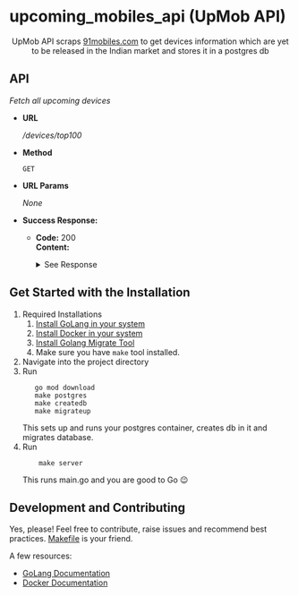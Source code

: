 # upcoming_mobiles_api (UpMob API)
<p align="center">UpMob API scraps <a href="https://www.91mobiles.com/upcoming-mobiles-in-india">91mobiles.com</a> to get devices information which are yet to be released in the Indian market and stores it in a postgres db<p>

## API
  <i>Fetch all upcoming devices</i> 

* <b>URL</b>

  <i>/devices/top100</i>

* <b>Method</b>
  
  `GET`
  
* <b>URL Params</b>

    <i>None</i>

* <b>Success Response:</b>

  * <b>Code:</b> 200 <br />
    <b>Content:</b> 
    <details>
    <summary>See Response</summary>
    <br>
    ``` 
    [
      {
            "device_name": "OnePlus 8T Pro",
            "last_updated": "Updated on: Jul 26, 2021",
            "expected": "August 7, 2021 (Unofficial)",
            "price": 57999,
            "img_url": "https://www.91-img.com/pictures/139350-v1-oneplus-8t-pro-mobile-phone-large-1.jpg?tr=q-60",
            "source_url": "https://www.91mobiles.com/oneplus-8t-pro-price-in-india",
            "spec_score": 0,
            "ram": {
                "String": "8 GB",
                "Valid": true
            },
            "processor": {
                "String": "Qualcomm Snapdragon 865 Plus",
                "Valid": true
            },
            "front_camera": {
                "String": "16 MP",
                "Valid": true
            },
            "rear_camera": {
                "String": "64 MP + 48 MP + 8 MP + 5 MP",
                "Valid": true
            },
            "battery": {
                "String": "4850 mAh",
                "Valid": true
            },
            "display": {
                "String": "6.78 inches",
                "Valid": true
            },
            "operating_system": {
                "String": "Android v10 (Q)",
                "Valid": true
            },
            "custom_ui": {
                "String": "Oxygen OS",
                "Valid": true
            },
            "chipset": {
                "String": "Qualcomm Snapdragon 865 Plus",
                "Valid": true
            },
            "cpu": {
                "String": "Octa core (3.09 GHz, Single core, Kryo 585 + 2.42 GHz, Tri core, Kryo 585 + 1.8 GHz, Quad core, Kryo 585)",
                "Valid": true
            },
            "architecture": {
                "String": "64 bit",
                "Valid": true
            },
            "graphics": {
                "String": "Adreno 650",
                "Valid": true
            },
            "display_type": {
                "String": "Fluid AMOLED",
                "Valid": true
            },
            "screen_size": {
                "String": "6.78 inches (17.22 cm)",
                "Valid": true
            },
            "resolution": {
                "String": "1440 x 3168 pixels",
                "Valid": true
            },
            "pixel_density": {
                "String": "513 ppi",
                "Valid": true
            },
            "touchscreen": {
                "String": "Yes, Capacitive Touchscreen, Multi-touch",
                "Valid": true
            },
            "internal_memory": {
                "String": "256 GB",
                "Valid": true
            },
            "expandable_memory": {
                "String": "No",
                "Valid": true
            },
            "m_camera_setup": {
                "String": "Quad",
                "Valid": true
            },
            "m_resolution": {
                "String": "64 MP Primary Camera48 MP, Wide Angle, Ultra-Wide Angle Camera8 MP Telephoto Camera5 MP Camera",
                "Valid": true
            },
            "m_autofocus": {
                "String": "Yes, Phase Detection autofocus",
                "Valid": true
            },
            "m_ois": {
                "String": "Yes",
                "Valid": true
            },
            "m_sensors": {
                "String": "",
                "Valid": false
            },
            "m_flash": {
                "String": "Yes, LED Flash",
                "Valid": true
            },
            "m_image_resolution": {
                "String": "",
                "Valid": false
            },
            "m_settings": {
                "String": "Exposure compensation, ISO control",
                "Valid": true
            },
            "m_shooting_modes": {
                "String": "Continuos ShootingHigh Dynamic Range mode (HDR)",
                "Valid": true
            },
            "m_camera_features": {
                "String": "Digital ZoomAuto FlashFace detectionTouch to focus",
                "Valid": true
            },
            "m_video_recording": {
                "String": "",
                "Valid": false
            },
            "s_camera_setup": {
                "String": "Single",
                "Valid": true
            },
            "s_resolution": {
                "String": "16 MP Primary Camera",
                "Valid": true
            },
            "s_video_recording": {
                "String": "",
                "Valid": false
            },
            "capacity": {
                "String": "4850 mAh",
                "Valid": true
            },
            "removable_battery": {
                "String": "No",
                "Valid": true
            },
            "wireless_charging": {
                "String": "",
                "Valid": false
            },
            "quick_charging": {
                "String": "Yes, Fast",
                "Valid": true
            },
            "usb": {
                "String": "Yes",
                "Valid": true
            },
            "sim_slots": {
                "String": "Dual SIM, GSM+GSM",
                "Valid": true
            },
            "network_support": {
                "String": "5G supported by device (network not rolled-out in India), 4G (supports Indian bands), 3G, 2G",
                "Valid": true
            },
            "fingerprint_sensor": {
                "String": "Yes",
                "Valid": true
            },
            "other_sensors": {
                "String": "Light sensor, Proximity sensor, Accelerometer, Compass, Gyroscope",
                "Valid": true
            },
            "scrape_timestamp": "2021-07-25T21:33:31.655995Z"
        }, ... ]

    ```
    </details>

## Get Started with the Installation 
1. Required Installations
    1. <a href="https://golang.org/doc/install">Install GoLang in your system</a>
    2. <a href="https://docs.docker.com/engine/install/">Install Docker in your system</a>
    3. <a href="https://github.com/golang-migrate/migrate/tree/master/cmd/migrate">Install Golang Migrate Tool</a> 
    4. Make sure you have ```make``` tool installed.
2. Navigate into the project directory
3. Run
    ```shell
       go mod download
       make postgres
       make createdb
       make migrateup 
    ```
    This sets up and runs your postgres container, creates db in it and migrates database. 
4. Run
    ```shell
        make server
    ```
    This runs main.go and you are good to Go :wink:


## Development and Contributing
Yes, please! Feel free to contribute, raise issues and recommend best practices.
<a href="https://github.com/jayantkatia/upcoming_mobiles_api/blob/main/Makefile"> Makefile</a> is your friend.

A few resources:
- [GoLang Documentation](https://golang.org/doc/)
- [Docker Documentation](https://docs.docker.com/get-started/overview/)
